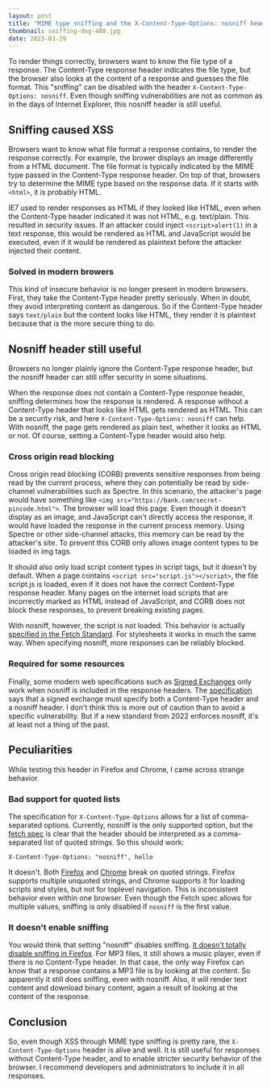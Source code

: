 ```yaml
---
layout: post
title: "MIME type sniffing and the X-Content-Type-Options: nosniff header"
thumbnail: sniffing-dog-480.jpg
date: 2023-03-29
---
```


To render things correctly, browsers want to know the file type of a response. The Content-Type response header indicates the file type, but the browser also looks at the content of a response and guesses the file format. This "sniffing" can be disabled with the header `X-Content-Type-Options: nosniff`. Even though sniffing vulnerabilities are not as common as in the days of Internet Explorer, this nosniff header is still useful.

<!-- Photo source: https://pixabay.com/nl/photos/hond-teckel-dier-vier-legged-5082505/ -->

## Sniffing caused XSS

Browsers want to know what file format a response contains, to render the response correctly. For example, the brower displays an image differently from a HTML document. The file format is typically indicated by the MIME type passed in the Content-Type response header. On top of that, browsers try to determine the MIME type based on the response data. If it starts with `<html>`, it is probably HTML.

IE7 used to render responses as HTML if they looked like HTML, even when the Content-Type header indicated it was not HTML, e.g. text/plain. This resulted in security issues. If an attacker could inject `<script>alert(1)` in a text response, this would be rendered as HTML and JavaScript would be executed, even if it would be rendered as plaintext before the attacker injected their content.

### Solved in modern browers

This kind of insecure behavior is no longer present in modern browsers. First, they take the Content-Type header pretty seriously. When in doubt, they avoid interpreting content as dangerous. So if the Content-Type header says `text/plain` but the content looks like HTML, they render it is plaintext because that is the more secure thing to do.

## Nosniff header still useful

Browsers no longer plainly ignore the Content-Type response header, but the nosniff header can still offer security in some situations.

When the response does not contain a Content-Type response header, sniffing determines how the response is rendered. A response without a Content-Type header that looks like HTML gets rendered as HTML. This can be a security risk, and here `X-Content-Type-Options: nosniff` can help. With nosniff, the page gets rendered as plain text, whether it looks as HTML or not. Of course, setting a Content-Type header would also help.

### Cross origin read blocking

Cross origin read blocking (CORB) prevents sensitive responses from being read by the current process, where they can potentially be read by side-channel vulnerabilities such as Spectre. In this scenario, the attacker's page would have something like `<img src="https://bank.com/secret-pincode.html">`. The browser will load this page. Even though it doesn't display as an image, and JavaScript can't directly access the response, it would have loaded the response in the current process memory. Using Spectre or other side-channel attacks, this memory can be read by the attacker's site. To prevent this CORB only allows image content types to be loaded in img tags.

It should also only load script content types in script tags, but it doesn't by default. When a page contains `<script src="script.js"></script>`, the file script.js is loaded, even if it does not have the correct Content-Type response header. Many pages on the internet load scripts that are incorrectly marked as HTML instead of JavaScript, and CORB does not block these responses, to prevent breaking existing pages.

With nosniff, however, the script is not loaded. This behavior is actually [specified in the Fetch Standard](https://fetch.spec.whatwg.org/#should-response-to-request-be-blocked-due-to-nosniff?). For stylesheets it works in much the same way. When specifying nosniff, more responses can be reliably blocked.

### Required for some resources

Finally, some modern web specifications such as [Signed Exchanges](https://web.dev/signed-exchanges/) only work when nosniff is included in the response headers. The [specification](https://wicg.github.io/webpackage/draft-yasskin-http-origin-signed-responses.html#section-5.3) says that a signed exchange must specify both a Content-Type header and a nosniff header. I don't think this is more out of caution than to avoid a specific vulnerability. But if a new standard from 2022 enforces nosniff, it's at least not a thing of the past.

## Peculiarities

While testing this header in Firefox and Chrome, I came across strange behavior.

### Bad support for quoted lists

The specification for `X-Content-Type-Options` allows for a list of comma-separated options. Currently, nosniff is the only supported option, but the [fetch spec](https://fetch.spec.whatwg.org/#x-content-type-options-header) is clear that the header should be interpreted as a comma-separated list of quoted strings. So this should work:

    X-Content-Type-Options: "nosniff", hello

It doesn't. Both [Firefox](https://bugzilla.mozilla.org/show_bug.cgi?id=1811029) and [Chrome](https://bugs.chromium.org/p/chromium/issues/detail?id=1408458) break on quoted strings. Firefox supports multiple unquoted strings, and Chrome supports it for loading scripts and styles, but not for toplevel navigation. This is inconsistent behavior even within one browser. Even though the Fetch spec allows for multiple values, sniffing is only disabled if `nosniff` is the first value.

### It doesn't enable sniffing

You would think that setting "nosniff" disables sniffing. [It doesn't totally disable sniffing in Firefox](https://bugzilla.mozilla.org/show_bug.cgi?id=1810123). For MP3 files, it still shows a music player, even if there is no Content-Type header. In that case, the only way Firefox can know that a response contains a MP3 file is by looking at the content. So apparently it still does sniffing, even with nosniff. Also, it will render text content and download binary content, again a result of looking at the content of the response.

## Conclusion

So, even though XSS through MIME type sniffing is pretty rare, the `X-Content-Type-Options` header is alive and well. It is still useful for responses without Content-Type header, and to enable stricter security behavior of the browser. I recommend developers and administrators to include it in all responses.

